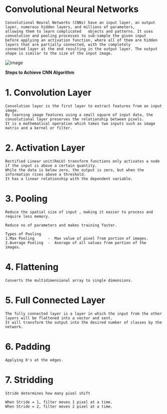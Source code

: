 # Convolutional Neural Networks

    Convolutional Neural Networks (CNNs) have an input layer, an output layer, numerous hidden layers, and millions of parameters, 
    allowing them to learn complicated   objects and patterns. It uses convolution and pooling processes to sub-sample the given input 
    before applying an activation function, where all of them are hidden layers that are partially connected, with the completely 
    connected layer at the end resulting in the output layer. The output shape is similar to the size of the input image.


![image](https://user-images.githubusercontent.com/91243691/185791988-d8d56ac2-91db-42ae-b7f3-8136071f690f.png)


**Steps to Achieve CNN Algorithm**

    
# 1. Convolution Layer

    Convolution layer is the first layer to extract features from an input image. 
    By learning image features using a small square of input data, the convolutional layer preserves the relationship between pixels. 
    It is a mathematical operation which takes two inputs such as image matrix and a kernel or filter.
    
# 2. Activation Layer
    
    Rectified Linear unit(ReLU) transform functions only activates a node if the input is above a certain quantity. 
    While the data is below zero, the output is zero, but when the information rises above a threshold. 
    It has a linear relationship with the dependent variable.
    
    
# 3. Pooling 
    
    Reduce the spatial size of input , making it easier to process and require less memory.
    
    Reduce no of parameters and makes training faster.
    
    Types of Pooling 
    1.Max Pooling      -  Max value of pixel from portion of images.
    2.Average Pooling  -  Average of all values from portion of the images.
    
    
# 4. Flattening
    
    Converts the multidimensional array to single dimensions.


# 5. Full Connected Layer
  
    The fully connected layer is a layer in which the input from the other layers will be flattened into a vector and sent. 
    It will transform the output into the desired number of classes by the network.
    

# 6. Padding 

    Applying 0's at the edges.    


# 7. Stridding 

    Stride determines how many pixel shift
    
    When Stride = 1, filter moves 1 pixel at a time.
    When Stride = 2, filter moves 2 pixel at a time.










